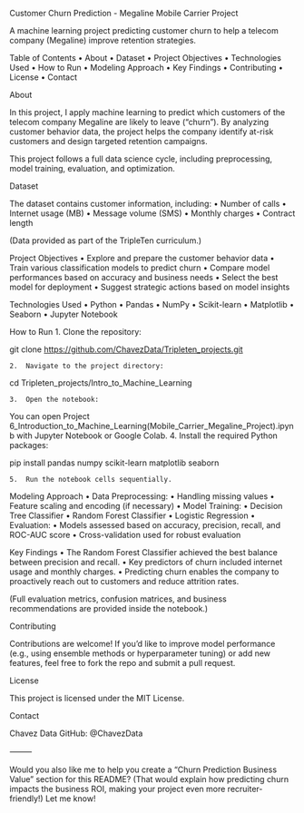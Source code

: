 Customer Churn Prediction - Megaline Mobile Carrier Project

A machine learning project predicting customer churn to help a telecom company (Megaline) improve retention strategies.

Table of Contents
	•	About
	•	Dataset
	•	Project Objectives
	•	Technologies Used
	•	How to Run
	•	Modeling Approach
	•	Key Findings
	•	Contributing
	•	License
	•	Contact

About

In this project, I apply machine learning to predict which customers of the telecom company Megaline are likely to leave (“churn”).
By analyzing customer behavior data, the project helps the company identify at-risk customers and design targeted retention campaigns.

This project follows a full data science cycle, including preprocessing, model training, evaluation, and optimization.

Dataset

The dataset contains customer information, including:
	•	Number of calls
	•	Internet usage (MB)
	•	Message volume (SMS)
	•	Monthly charges
	•	Contract length

(Data provided as part of the TripleTen curriculum.)

Project Objectives
	•	Explore and prepare the customer behavior data
	•	Train various classification models to predict churn
	•	Compare model performances based on accuracy and business needs
	•	Select the best model for deployment
	•	Suggest strategic actions based on model insights

Technologies Used
	•	Python
	•	Pandas
	•	NumPy
	•	Scikit-learn
	•	Matplotlib
	•	Seaborn
	•	Jupyter Notebook

How to Run
	1.	Clone the repository:

git clone https://github.com/ChavezData/Tripleten_projects.git

	2.	Navigate to the project directory:

cd Tripleten_projects/Intro_to_Machine_Learning

	3.	Open the notebook:

You can open Project 6_Introduction_to_Machine_Learning(Mobile_Carrier_Megaline_Project).ipynb with Jupyter Notebook or Google Colab.
	4.	Install the required Python packages:

pip install pandas numpy scikit-learn matplotlib seaborn

	5.	Run the notebook cells sequentially.

Modeling Approach
	•	Data Preprocessing:
	•	Handling missing values
	•	Feature scaling and encoding (if necessary)
	•	Model Training:
	•	Decision Tree Classifier
	•	Random Forest Classifier
	•	Logistic Regression
	•	Evaluation:
	•	Models assessed based on accuracy, precision, recall, and ROC-AUC score
	•	Cross-validation used for robust evaluation

Key Findings
	•	The Random Forest Classifier achieved the best balance between precision and recall.
	•	Key predictors of churn included internet usage and monthly charges.
	•	Predicting churn enables the company to proactively reach out to customers and reduce attrition rates.

(Full evaluation metrics, confusion matrices, and business recommendations are provided inside the notebook.)

Contributing

Contributions are welcome!
If you’d like to improve model performance (e.g., using ensemble methods or hyperparameter tuning) or add new features, feel free to fork the repo and submit a pull request.

License

This project is licensed under the MIT License.

Contact

Chavez Data
GitHub: @ChavezData

⸻

Would you also like me to help you create a “Churn Prediction Business Value” section for this README?
(That would explain how predicting churn impacts the business ROI, making your project even more recruiter-friendly!)
Let me know!
